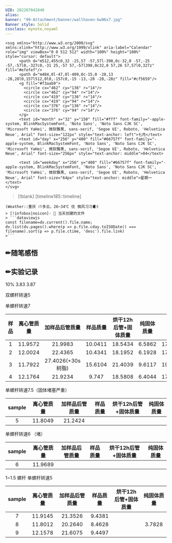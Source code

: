```yaml
---
UID: 202207042040 
alias:
banner: "99-Attachment/banner/wallhaven-kw96x7.jpg"
Banner style: Solid
cssclass: mynote,noyaml
---
```


```ad-icon
<svg xmlns="http://www.w3.org/2000/svg" xmlns:xlink="http://www.w3.org/1999/xlink" aria-label="Calendar" role="img" viewBox="0 0 512 512" width="100%" height="100%" style="cursor: default">
      <path d="m512,455c0,32 -25,57 -57,57l-398,0c-32,0 -57,-25 -57,-57l0,-327c0,-31 25,-57 57,-57l398,0c32,0 57,26 57,57l0,327z" fill="#efefef"/>
      <path d="m484,0l-47,0l-409,0c-15,0 -28,13 -28,28l0,157l512,0l0,-157c0,-15 -13,-28 -28,-28z" fill="#cf5659"/>
      <g fill="#f3aab9">
        <circle cx="462" cy="136" r="14"/>
        <circle cx="462" cy="94" r="14"/>
        <circle cx="419" cy="136" r="14"/>
        <circle cx="419" cy="94" r="14"/>
        <circle cx="376" cy="136" r="14"/>
        <circle cx="376" cy="94" r="14"/>
      </g>
      <text id="month" x="32" y="150" fill="#fff" font-family="-apple-system, BlinkMacSystemFont, 'Noto Sans', 'Noto Sans CJK SC', 'Microsoft YaHei', 微软雅黑, sans-serif, 'Segoe UI', Roboto, 'Helvetica Neue', Arial" font-size="122px" style="text-anchor: left">七月</text>
      <text id="day" x="256" y="400" fill="#66757f" font-family="-apple-system, BlinkMacSystemFont, 'Noto Sans', 'Noto Sans CJK SC', 'Microsoft YaHei', 微软雅黑, sans-serif, 'Segoe UI', Roboto, 'Helvetica Neue', Arial" font-size="256px" style="text-anchor: middle">04</text>
      
      <text id="weekday" x="256" y="480" fill="#66757f" font-family="-apple-system, BlinkMacSystemFont, 'Noto Sans', 'Noto Sans CJK SC', 'Microsoft YaHei', 微软雅黑, sans-serif, 'Segoe UI', Roboto, 'Helvetica Neue', Arial" font-size="64px" style="text-anchor: middle">星期一</text>
</svg>
```
> [!blank] 
> [timeline185::timeline]
```ad-flex
(Weather::重庆 ⛅多云，26~34℃ 优 微风习习🌒)
> [!infobox|noicon]- 🔖 当天创建的文件
> ```dataviewjs 
const filename=dv.current().file.name;
dv.list(dv.pages().where(p => p.file.cday.toISODate() === filename).sort(p => p.file.ctime, 'desc').file.link) 
>```
```
## ✏随笔感悟

## ✏实验记录

10% 3.83 3.87 

双螺杆转速5

单螺杆转速7

| 样品 | 离心管质量 |  加样品后管质量   | 样品质量 | 烘干12h后管+固体质量 | 纯固体质量 |   2次   |
|:------:|:----------:|:-----------------:|:--------:|:--------------------:|:----------:|:-------:|
|   1    |  11.9572   |      21.9983      | 10.0411  |       18.5434        |   6.5862   | 17.5424 |
|   2    |  12.0024   |      22.4365      | 10.4341  |       18.1952        |   6.1928   | 17.1365 |
|   3    |  11.7922   | 27.4026(+30s树脂) | 15.6104  |       21.4039        |   9.6117   | 19.6370 |
|   4    |  12.1764   |      21.9234      |  9.747   |       18.5808        |   6.4044   | 17.1705 |



单螺杆转速7.5（固体堵塞严重）

| sample | 离心管质量 | 加样品后管质量 | 样品质量 | 烘干12h后管+固体质量 | 纯固体质量 |
|:------:|:----------:|:--------------:|:--------:|:--------------------:|:----------:|
|   5    |  11.8049          |      21.2424          |          |                      |            |


单螺杆转速6 （堵）

| sample | 离心管质量 | 加样品后管质量 | 样品质量 | 烘干12h后管+固体质量 | 纯固体质量 |
|:------:|:----------:|:--------------:|:--------:|:--------------------:|:----------:|
|   6    |    11.9689      |              |          |                      |            |

1~1.5 螺杆  单螺杆转速5

| sample | 离心管质量 | 加样品后管质量 | 样品质量 | 烘干12h后管+固体质量 | 纯固体质量 |
|:------:|:----------:|:--------------:|:--------:|:--------------------:|:----------:|
|   7    |  11.9145   |    21.3526     |  9.4381  |                      |            |
|   8    |  11.8012   |    20.2640     |  8.4628  |                      |       3.7828     |
|   9    |  12.1578   |    21.6075     |  9.4497  |                      |            |




